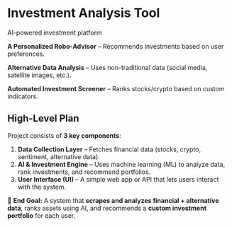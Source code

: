 # Investment Analysis Tool
AI-powered investment platform

**A Personalized Robo-Advisor** – Recommends investments based on user preferences.

**Alternative Data Analysis** – Uses non-traditional data (social media, satellite images, etc.).

**Automated Investment Screener** – Ranks stocks/crypto based on custom indicators.


## **High-Level Plan**

Project consists of **3 key components**:

1. **Data Collection Layer** – Fetches financial data (stocks, crypto, sentiment, alternative data).
2. **AI & Investment Engine** – Uses machine learning (ML) to analyze data, rank investments, and recommend portfolios.
3. **User Interface (UI)** – A simple web app or API that lets users interact with the system.

🚀 **End Goal:** A system that **scrapes and analyzes financial + alternative data**, ranks assets using AI, and recommends a **custom investment portfolio** for each user.
